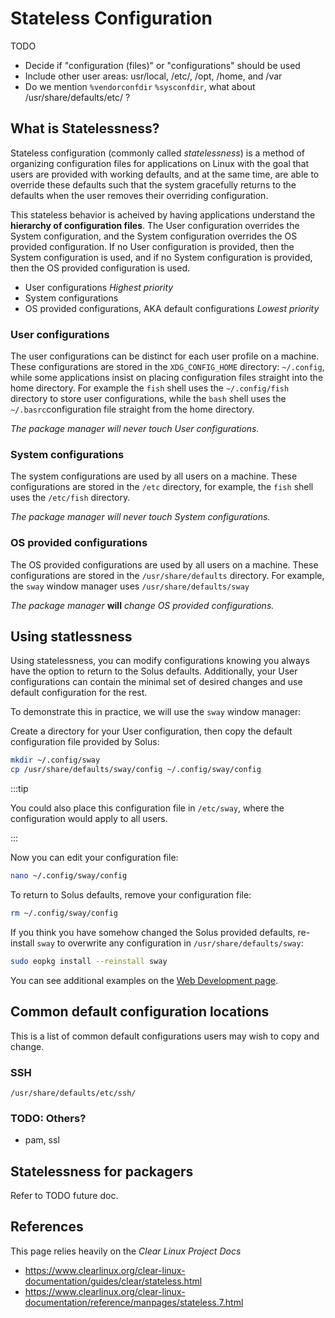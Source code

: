 # Stateless Configuration

TODO

- Decide if "configuration (files)" or "configurations" should be used
- Include other user areas: usr/local, /etc/, /opt, /home, and /var
- Do we mention `%vendorconfdir` `%sysconfdir`, what about /usr/share/defaults/etc/ ?

## What is Statelessness?

Stateless configuration (commonly called _statelessness_) is a method of organizing configuration files for applications on Linux with the goal that users are provided with working defaults, and at the same time, are able to override these defaults such that the system gracefully returns to the defaults when the user removes their overriding configuration.

This stateless behavior is acheived by having applications understand the **hierarchy of configuration files**. The User configuration overrides the System configuration, and the System configuration overrides the OS provided configuration. If no User configuration is provided, then the System configuration is used, and if no System configuration is provided, then the OS provided configuration is used.

- User configurations _Highest priority_
- System configurations
- OS provided configurations, AKA default configurations _Lowest priority_

### User configurations

The user configurations can be distinct for each user profile on a machine. These configurations are stored in the `XDG_CONFIG_HOME` directory: `~/.config`, while some applications insist on placing configuration files straight into the home directory. For example the `fish` shell uses the `~/.config/fish` directory to store user configurations, while the `bash` shell uses the `~/.basrc`configuration file straight from the home directory.

_The package manager will never touch User configurations._

### System configurations

The system configurations are used by all users on a machine. These configurations are stored in the `/etc` directory, for example, the `fish` shell uses the `/etc/fish` directory.

_The package manager will never touch System configurations._

### OS provided configurations

The OS provided configurations are used by all users on a machine. These configurations are stored in the `/usr/share/defaults` directory. For example, the `sway` window manager uses `/usr/share/defaults/sway`

_The package manager_ **will** _change OS provided configurations._

## Using statlessness

Using statelessness, you can modify configurations knowing you always have the option to return to the Solus defaults. Additionally, your User configurations can contain the minimal set of desired changes and use default configuration for the rest.

To demonstrate this in practice, we will use the `sway` window manager:

Create a directory for your User configuration, then copy the default configuration file provided by Solus:

```bash
mkdir ~/.config/sway
cp /usr/share/defaults/sway/config ~/.config/sway/config
```

:::tip

You could also place this configuration file in `/etc/sway`, where the configuration would apply to all users.

:::

Now you can edit your configuration file:

```bash
nano ~/.config/sway/config
```

To return to Solus defaults, remove your configuration file:

```bash
rm ~/.config/sway/config
```

If you think you have somehow changed the Solus provided defaults, re-install `sway` to overwrite any configuration in `/usr/share/defaults/sway`:

```bash
sudo eopkg install --reinstall sway
```

You can see additional examples on the [Web Development page](/docs/user/software/development/web.md).

## Common default configuration locations

This is a list of common default configurations users may wish to copy and change.

### SSH

`/usr/share/defaults/etc/ssh/`

### TODO: Others?

- pam, ssl

## Statelessness for packagers

Refer to TODO future doc.

## References

This page relies heavily on the _Clear Linux Project Docs_

- https://www.clearlinux.org/clear-linux-documentation/guides/clear/stateless.html
- https://www.clearlinux.org/clear-linux-documentation/reference/manpages/stateless.7.html
